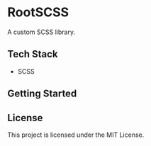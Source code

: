 # RootSCSS

A custom SCSS library.

## Tech Stack
- SCSS

## Getting Started

## License
This project is licensed under the MIT License.
